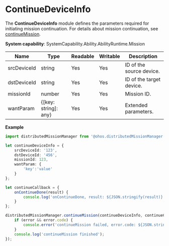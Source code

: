 # ContinueDeviceInfo

The **ContinueDeviceInfo** module defines the parameters required for initiating mission continuation. For details about mission continuation, see [continueMission](js-apis-distributedMissionManager.md#distributedmissionmanagercontinuemission).

**System capability**: SystemCapability.Ability.AbilityRuntime.Mission

| Name      | Type  | Readable  | Writable  | Description     |
| -------- | ------ | ---- | ---- | ------- |
| srcDeviceId | string | Yes   | Yes   | ID of the source device.|
| dstDeviceId | string | Yes   | Yes   | ID of the target device.|
| missionId | number | Yes   | Yes   | Mission ID.|
| wantParam | {[key: string]: any} | Yes   | Yes   | Extended parameters.|

**Example**

  ```ts
  import distributedMissionManager from '@ohos.distributedMissionManager';

  let continueDeviceInfo = {
      srcDeviceId: '123',
      dstDeviceId: '456',
      missionId: 123,
      wantParam: {
          'key':'value'
      }
  };

  let continueCallback = {
      onContinueDone(result) {
          console.log('onContinueDone, result: ${JSON.stringify(result)}');
      }
  };

  distributedMissionManager.continueMission(continueDeviceInfo, continueCallback, (error) => {
      if (error && error.code) {
          console.error('continueMission failed, error.code: ${JSON.stringify(error.code)}, error.message: ${JSON.stringify(error.message)}');
      }
      console.log('continueMission finished');
  });
  ```
